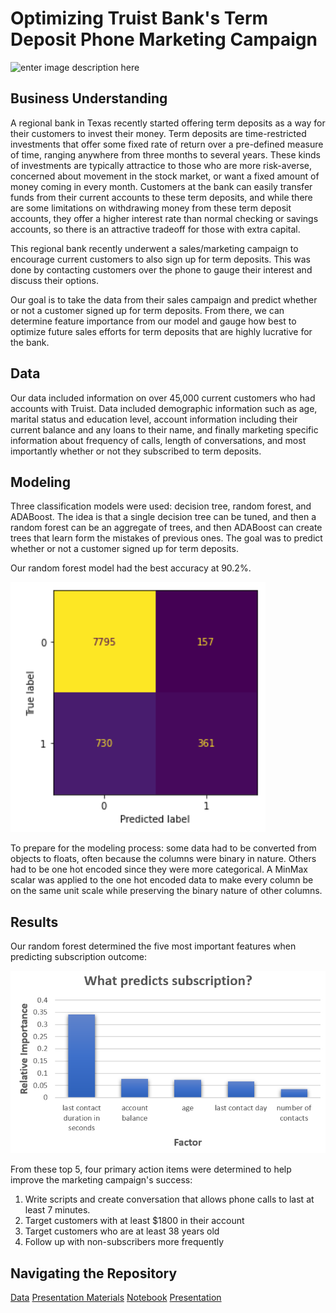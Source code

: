 ﻿# Optimizing Truist Bank's Term Deposit Phone Marketing Campaign
![enter image description here](https://images.unsplash.com/photo-1607863680198-23d4b2565df0?ixlib=rb-4.0.3&ixid=MnwxMjA3fDB8MHxwaG90by1wYWdlfHx8fGVufDB8fHx8&auto=format&fit=crop&w=1170&q=80)
## Business Understanding
A regional bank in Texas recently started offering term deposits as a way for their customers to invest their money. Term deposits are time-restricted investments that offer some fixed rate of return over a pre-defined measure of time, ranging anywhere from three months to several years. These kinds of investments are typically attractice to those who are more risk-averse, concerned about movement in the stock market, or want a fixed amount of money coming in every month. Customers at the bank can easily transfer funds from their current accounts to these term deposits, and while there are some limitations on withdrawing money from these term deposit accounts, they offer a higher interest rate than normal checking or savings accounts, so there is an attractive tradeoff for those with extra capital.

This regional bank recently underwent a sales/marketing campaign to encourage current customers to also sign up for term deposits. This was done by contacting customers over the phone to gauge their interest and discuss their options.

Our goal is to take the data from their sales campaign and predict whether or not a customer signed up for term deposits. From there, we can determine feature importance from our model and gauge how best to optimize future sales efforts for term deposits that are highly lucrative for the bank.

## Data
Our data included information on over 45,000 current customers who had accounts with Truist. Data included demographic information such as age, marital status and education level, account information including their current balance and any loans to their name, and finally marketing specific information about frequency of calls, length of conversations, and most importantly whether or not they subscribed to term deposits.

## Modeling
Three classification models were used: decision tree, random forest, and ADABoost. The idea is that a single decision tree can be tuned, and then a random forest can be an aggregate of trees, and then ADABoost can create trees that learn form the mistakes of previous ones. The goal was to predict whether or not a customer signed up for term deposits.

Our random forest model had the best accuracy at 90.2%. 

![enter image description here](https://github.com/acollins28/Phase-5/blob/main/Presentation%20Materials/outcome%20prediction%20confusion%20matrix.PNG?raw=true)

To prepare for the modeling process: some data had to be converted from objects to floats, often because the columns were binary in nature. Others had to be one hot encoded since they were more categorical.
A MinMax scalar was applied to the one hot encoded data to make every column be on the same unit scale while preserving the binary nature of other columns.

## Results
Our random forest determined the five most important features when predicting subscription outcome:

![enter image description here](https://github.com/acollins28/Phase-5/blob/main/Presentation%20Materials/what%20predicts%20subscription.PNG?raw=true)

From these top 5, four primary action items were determined to help improve the marketing campaign's success:
1. Write scripts and create conversation that allows phone calls to last at least 7 minutes.
2. Target customers with at least $1800 in their account
3. Target customers who are at least 38 years old
4. Follow up with non-subscribers more frequently

## Navigating the Repository
[Data](https://github.com/acollins28/Phase-5/tree/main/Data)
[Presentation Materials](https://github.com/acollins28/Phase-5/tree/main/Presentation%20Materials)
[Notebook](https://github.com/acollins28/Phase-5/blob/main/Notebook.ipynb)
[Presentation](https://github.com/acollins28/Phase-5/blob/main/Presentation.pptx)
